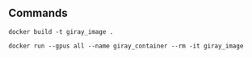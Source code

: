 ## Commands


``
docker build -t giray_image .
``

``
docker run --gpus all --name giray_container --rm -it giray_image
``